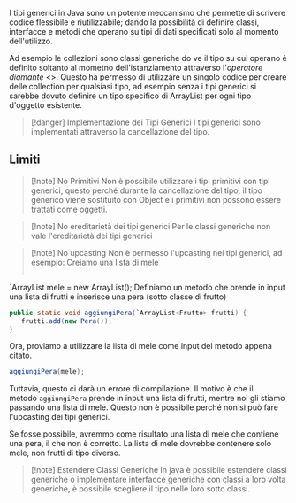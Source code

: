 I tipi generici in Java sono un potente meccanismo che permette di scrivere codice flessibile e riutilizzabile; dando la possibilità di definire classi, interfacce e metodi che operano su tipi di dati specificati solo al momento dell'utilizzo.

Ad esempio le collezioni sono classi generiche do ve il tipo su cui operano è definito soltanto al mometno dell'istanziamento attraverso l'*operatore diamante* <>. Questo ha permesso di utilizzare un singolo codice per creare delle collection per qualsiasi tipo, ad esempio senza i tipi generici si sarebbe dovuto definire un tipo specifico di ArrayList per ogni tipo d'oggetto esistente.

>[!danger] Implementazione dei Tipi Generici
>I tipi generici sono implementati attraverso la cancellazione del tipo.

## Limiti
>[!note] No Primitivi
>Non è possibile utilizzare i tipi primitivi con tipi generici, questo perché durante la cancellazione del tipo, il tipo generico viene sostituito con Object e i primitivi non possono essere trattati come oggetti.

>[!note] No ereditarietà dei tipi generici
>Per le classi generiche non vale l'ereditarietà dei tipi generici 

>[!note] No upcasting
>Non è permesso l'upcasting nei tipi generici, ad esempio:
>Creiamo una lista di mele
>```java
`ArrayList<Mela> mele = new ArrayList<Mela>();
Definiamo un metodo che prende in input una lista di frutti e inserisce una pera (sotto classe di frutto)

```java
public static void aggiungiPera(`ArrayList<Frutto> frutti) {
   frutti.add(new Pera());
}
```

Ora, proviamo a utilizzare la lista di mele come input del metodo appena citato.

```java
aggiungiPera(mele);
```

Tuttavia, questo ci darà un errore di compilazione. Il motivo è che il metodo `aggiungiPera` prende in input una lista di frutti, mentre noi gli stiamo passando una lista di mele. Questo non è possibile perché non si può fare l'upcasting dei tipi generici.

Se fosse possibile, avremmo come risultato una lista di mele che contiene una pera, il che non è corretto. La lista di mele dovrebbe contenere solo mele, non frutti di tipo diverso.

>[!note] Estendere Classi Generiche
>In java è possibile estendere classi generiche o implementare interfacce generiche con classi a loro volta generiche, è possibile scegliere il tipo nelle loro sotto classi.